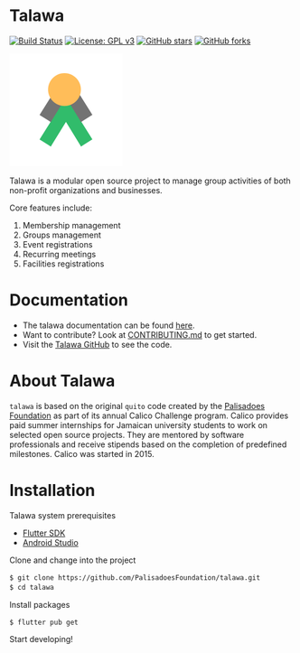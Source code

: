# Talawa
[![Build Status](https://travis-ci.org/PalisadoesFoundation/talawa.svg?branch=master)](http://www.palisadoes.org/) 
[![License: GPL v3](https://img.shields.io/badge/License-GPLv3-blue.svg)](https://www.gnu.org/licenses/gpl-3.0)
[![GitHub stars](https://img.shields.io/github/stars/PalisadoesFoundation/talawa.svg?style=social&label=Star&maxAge=2592000)](https://github.com/PalisadoesFoundation/talawa)
[![GitHub forks](https://img.shields.io/github/forks/PalisadoesFoundation/talawa.svg?style=social&label=Fork&maxAge=2592000)](https://github.com/PalisadoesFoundation/talawa)

[![N|Solid](images/talawa-logo-lite-200x200.png)](https://github.com/PalisadoesFoundation/talawa)

Talawa is a modular open source project to manage group activities of both non-profit organizations and businesses.

Core features include:

 1. Membership management
 2. Groups management
 3. Event registrations
 4. Recurring meetings
 5. Facilities registrations

# Documentation
 - The talawa documentation can be found [here](https://palisadoesfoundation.github.io/talawa-docs/).
 - Want to contribute? Look at [CONTRIBUTING.md][link] to get started.
 - Visit the [Talawa GitHub][repo] to see the code.

# About Talawa
 
 ``talawa`` is based on the original ``quito`` code created by the [Palisadoes Foundation][pfd] as part of its annual Calico Challenge program. Calico provides paid summer internships for  Jamaican university students to work on selected open source projects. They are mentored by software professionals and receive stipends based on the completion of predefined milestones. Calico was started in 2015.
 
# Installation

Talawa system prerequisites
- [Flutter SDK][fsdk]
- [Android Studio][astudio]

Clone and change into the project
```sh
$ git clone https://github.com/PalisadoesFoundation/talawa.git
$ cd talawa
```

Install packages
```sh
$ flutter pub get
```

Start developing!
 
[readthedocs]: <https://talawa.readthedocs.io/>
[repo]: <https://github.com/PalisadoesFoundation/talawa>
[pfd]: <http://www.palisadoes.org>
[fsdk]: <https://flutter.dev/docs/get-started/install>
[astudio]: <https://developer.android.com/studio>
[link]:<https://github.com/PalisadoesFoundation/talawa/blob/master/CONTRIBUTING.md>
